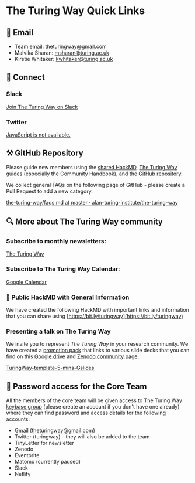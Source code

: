 # The Turing Way Quick Links

💌 Email
--------

-   Team email: [theturingway@gmail.com](mailto:theturingway@gmail.com)
-   Malvika Sharan: [msharan@turing.ac.uk](mailto:msharan@turing.ac.uk)
-   Kirstie Whitaker: [kwhitaker@turing.ac.uk](mailto:kwhitaker@turing.ac.uk)

🔗 Connect
----------

### Slack

[Join The Turing Way on Slack](https://tinyurl.com/jointuringwayslack)

### Twitter

[JavaScript is not available.](https://twitter.com/turingway)

⚒️ GitHub Repository
--------------------

Please guide new members using the [shared HackMD](https://hackmd.io/@turingway/demo-intro), [The Turing Way guides](https://the-turing-way.netlify.app/welcome) (especially the Community Handbook), and the [GitHub repository](https://github.com/alan-turing-institute/the-turing-way).

We collect general FAQs on the following page of GitHub - please create a Pull Request to add a new category.

[the-turing-way/faqs.md at master · alan-turing-institute/the-turing-way](https://github.com/alan-turing-institute/the-turing-way/blob/master/communications/promotion-pack/faqs.md)

🔍 More about The Turing Way community
--------------------------------------

### Subscribe to monthly newsletters:

[The Turing Way](https://tinyletter.com/TuringWay)

### Subscribe to The Turing Way Calendar:

[Google Calendar](https://calendar.google.com/calendar?cid=dGhldHVyaW5nd2F5QGdtYWlsLmNvbQ)

### 📝 Public HackMD with General Information

We have created the following HackMD with important links and information that you can share using [](https://bit.ly/turingway)[https://bit.ly/turingway](https://bit.ly/turingway)

### Presenting a talk on The Turing Way

We invite you to represent _The Turing Way_ in your research community. We have created a [promotion pack](https://github.com/alan-turing-institute/the-turing-way/tree/master/communications/promotion-pack) that links to various slide decks that you can find on this [Google drive](https://drive.google.com/drive/folders/1mzGmbJkPnP5q1goQesxDc_E5zAPL0eTF?usp=sharing) and [Zenodo community page](https://zenodo.org/communities/the-turing-way/).

[TuringWay-template-5-mins-Gslides](https://docs.google.com/presentation/d/1z_dK17zjqOkJO7Cu7JF3FWKtV_dyHX3VnYMc-bFLQSg/edit?usp=drivesdk)

🔑 Password access for the Core Team
------------------------------------

All the members of the core team will be given access to The Turing Way [keybase group](https://keybase.io/) (please create an account if you don't have one already) where they can find password and access details for the following accounts:

-   Gmail ([theturingway@gmail.com](mailto:theturingway@gmail.com))
-   Twitter (turingway) - they will also be added to the team
-   TinyLetter for newsletter
-   Zenodo
-   Eventbrite
-   Matomo (currently paused)
-   Slack
-   Netlify

